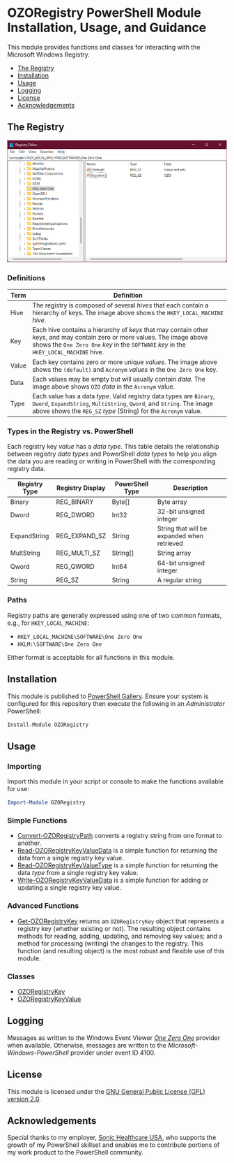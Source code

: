 # OZORegistry PowerShell Module Installation, Usage, and Guidance
This module provides functions and classes for interacting with the Microsoft Windows Registry.

- [The Registry](#the-registry)
- [Installation](#installation)
- [Usage](#usage)
- [Logging](#logging)
- [License](#license)
- [Acknowledgements](#acknowledgements)

## The Registry
<img src="OZORegistryKey.png" alt="The Registry Editor showing the One Zero One key." width="600">

### Definitions

|Term|Definition|
|----|----------|
|Hive|The registry is composed of several _hives_ that each contain a hierarchy of keys. The image above shows the `HKEY_LOCAL_MACHINE` _hive_.|
|Key|Each hive contains a hierarchy of _keys_ that may contain other keys, and may contain zero or more values. The image above shows the `One Zero One` _key_ in the `SOFTWARE` _key_ in the `HKEY_LOCAL_MACHINE` hive.|
|Value|Each key contains zero or more unique _values_. The image above shows the `(default)` and `Acronym` _values_ in the `One Zero One` key.|
|Data|Each values may be empty but will usually contain _data_. The image above shows `OZO` _data_ in the `Acronym` value.|
|Type|Each value has a data _type_. Valid registry data types are `Binary`, `Dword`, `ExpandString`, `MultiString`, `Qword`, and `String`. The image above shows the `REG_SZ` _type_ (String) for the `Acronym` value.|

### Types in the Registry vs. PowerShell
Each registry key _value_ has a _data type_. This table details the relationship between registry _data types_ and PowerShell _data types_ to help you align the data you are reading or writing in PowerShell with the corresponding registry data.

|Registry Type|Registry Display|PowerShell Type|Description|
|-------------|----------------|---------------|-----------|
|Binary|REG_BINARY|Byte[]|Byte array|
|Dword|REG_DWORD|Int32|32-bit unsigned integer|
|ExpandString|REG_EXPAND_SZ|String|String that will be expanded when retrieved|
|MultString|REG_MULTI_SZ|String[]|String array|
|Qword|REG_QWORD|Int64|64-bit unsigned integer|
|String|REG_SZ|String|A regular string|

### Paths
Registry paths are generally expressed using one of two common formats, e.g., for `HKEY_LOCAL_MACHINE`:

- `HKEY_LOCAL_MACHINE\SOFTWARE\One Zero One`
- `HKLM:\SOFTWARE\One Zero One`

Either format is acceptable for all functions in this module.

## Installation
This module is published to [PowerShell Gallery](https://learn.microsoft.com/en-us/powershell/scripting/gallery/overview?view=powershell-5.1). Ensure your system is configured for this repository then execute the following in an _Administrator_ PowerShell:

```powershell
Install-Module OZORegistry
```

## Usage
### Importing
Import this module in your script or console to make the functions available for use:

```powershell
Import-Module OZORegistry
```

### Simple Functions
- [Convert-OZORegistryPath](Documentation/Convert-OZORegistryPath.md) converts a registry string from one format to another.
- [Read-OZORegistryKeyValueData](Documentation/Read-OZORegistryKeyValueData.md) is a simple function for returning the data from a single registry key value.
- [Read-OZORegistryKeyValueType](Documentation/Read-OZORegistryKeyValueType.md) is a simple function for returning the data _type_ from a single registry key value.
- [Write-OZORegistryKeyValueData](Documentation/Write-OZORegistryKeyValueData.md) is a simple function for adding or updating a single registry key value.

### Advanced Functions
- [Get-OZORegistryKey](Documentation/Get-OZORegistryKey.md) returns an `OZORegistryKey` object that represents a registry key (whether existing or not). The resulting object contains methods for reading, adding, updating, and removing key values; and a method for processing (writing) the changes to the registry. This function (and resulting object) is the most robust and flexible use of this module.

### Classes
- [OZORegistryKey](Documentation/OZORegistryKey.md)
- [OZORegistryKeyValue](Documentation/OZORegistryKeyValue.md)

## Logging
Messages as written to the Windows Event Viewer [_One Zero One_](https://github.com/onezeroone-dev/OZOLogger-PowerShell-Module/blob/main/README.md) provider when available. Otherwise, messages are written to the _Microsoft-Windows-PowerShell_ provider under event ID 4100.

## License
This module is licensed under the [GNU General Public License (GPL) version 2.0](LICENSE).

## Acknowledgements
Special thanks to my employer, [Sonic Healthcare USA](https://sonichealthcareusa.com), who supports the growth of my PowerShell skillset and enables me to contribute portions of my work product to the PowerShell community.
